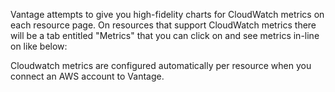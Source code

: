 Vantage attempts to give you high-fidelity charts for CloudWatch metrics on each resource page. On resources that support CloudWatch metrics there will be a tab entitled "Metrics" that you can click on and see metrics in-line on like below:

Cloudwatch metrics are configured automatically per resource when you connect an AWS account to Vantage. 

